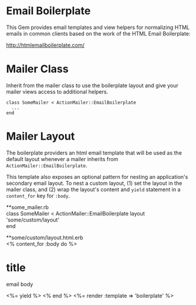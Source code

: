 # Email Boilerplate

This Gem provides email templates and view helpers for normalizing HTML emails in common clients based on the work of the HTML Email Boilerplate: 

http://htmlemailboilerplate.com/

Mailer Class
=============

Inherit from the mailer class to use the boilerplate layout and give your mailer views access to additional helpers.

    class SomeMailer < ActionMailer::EmailBoilerplate
      ...
    end

Mailer Layout
=============    

The boilerplate providers an html email template that will be used as the default layout whenever a mailer inherits from `ActionMailer::EmailBoilerplate`. 

This template also exposes an optional pattern for nesting an application's secondary email layout. To nest a custom layout, (1) set the layout in the mailer class, and (2) wrap the layout's content and `yield` statement in a `content_for` key for `:body`.

**some_mailer.rb  
    class SomeMailer < ActionMailer::EmailBoilerplate
      layout 'some/custom/layout'  
    end

**some/custom/layout.html.erb  
    <% content_for :body do %>
      <h1>title</h1>
      <p>email body</p>
      <%= yield %>
    <% end %>
    <%= render :template => 'boilerplate' %> 

